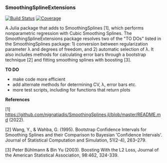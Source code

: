 ### SmoothingSplineExtensions

[![Build Status](https://github.com/dirkbeck/SmoothingSplineExtensions.jl/actions/workflows/CI.yml/badge.svg?branch=master)](https://github.com/dirkbeck/SmoothingSplineExtensions.jl/actions/workflows/CI.yml?query=branch%3Amaster)
[![Coverage](https://codecov.io/gh/dirkbeck/SmoothingSplineExtensions.jl/branch/master/graph/badge.svg)](https://codecov.io/gh/dirkbeck/SmoothingSplineExtensions.jl)

A Julia package that adds to SmoothingSplines [1], which performs nonparametric regression with Cubic Smoothing Splines. The SmoothingSplineExtensions package resolves two of the "TO DOs" listed in the SmoothingSplines package: 1) conversion between regularization parameter λ and degrees of freedom, and 2) automatic selection of λ. It also includes methods for calculating error bars through a bootstrap technique [2] and fitting smoothing splines with boosting [3].


**TO DO**

* make code more efficient
* add alternate methods for determining CV, λ, error bars etc.
* more test scripts, including for functions that return plots


**References**

[1] https://github.com/nignatiadis/SmoothingSplines.jl/blob/master/README.md (2022).

[2] Wang, Y., &amp; Wahba, G. (1995). Bootstrap Confidence Intervals for Smoothing Splines and their Comparison to Bayesian 'Confidence Intervals'. Journal of Statistical Computation and Simulation, 51(2-4), 263–279.

[3] Peter Bühlmann & Bin Yu (2003). Boosting With the L2 Loss, Journal of the American Statistical Association, 98:462, 324-339.
